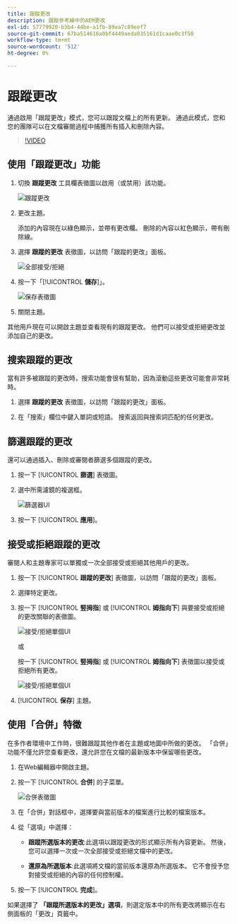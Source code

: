 ```yaml
---
title: 跟蹤更改
description: 跟蹤參考線中的AEM更改
exl-id: 57779920-b3b4-44be-a1fb-89ea7c89eef7
source-git-commit: 67ba514616a0bf4449aeda035161d1caae0c3f50
workflow-type: tm+mt
source-wordcount: '512'
ht-degree: 0%

---
```


# 跟蹤更改

通過啟用「跟蹤更改」模式，您可以跟蹤文檔上的所有更新。 通過此模式，您和您的團隊可以在文檔審閱過程中捕獲所有插入和刪除內容。

>[!VIDEO](https://video.tv.adobe.com/v/342763?quality=12&learn=on)

## 使用「跟蹤更改」功能

1. 切換 **跟蹤更改** 工具欄表徵圖以啟用（或禁用）該功能。

   ![跟蹤更改](images/lesson-12/track-changes-icon.png)

1. 更改主題。

   添加的內容現在以綠色顯示，並帶有更改欄。 刪除的內容以紅色顯示，帶有刪除線。

1. 選擇 **跟蹤的更改** 表徵圖，以訪問「跟蹤的更改」面板。

   ![全部接受/拒絕](images/lesson-12/accept-reject-all.png)

1. 按一下「[!UICONTROL **儲存**]」。

   ![保存表徵圖](images/lesson-12/save-icon.png)

1. 關閉主題。

其他用戶現在可以開啟主題並查看現有的跟蹤更改。 他們可以接受或拒絕更改並添加自己的更改。

## 搜索跟蹤的更改

當有許多被跟蹤的更改時，搜索功能會很有幫助，因為滾動這些更改可能會非常耗時。

1. 選擇 **跟蹤的更改** 表徵圖，以訪問「跟蹤的更改」面板。

1. 在「搜索」欄位中鍵入單詞或短語。
搜索返回與搜索詞匹配的任何更改。

## 篩選跟蹤的更改

還可以通過插入、刪除或審閱者篩選多個跟蹤的更改。

1. 按一下 [!UICONTROL **篩選**] 表徵圖。

1. 選中所需濾鏡的複選框。

   ![篩選器UI](images/lesson-12/filter.png)

1. 按一下 [!UICONTROL **應用**]。

## 接受或拒絕跟蹤的更改

審閱人和主題專家可以單獨或一次全部接受或拒絕其他用戶的更改。

1. 按一下 [!UICONTROL **跟蹤的更改**] 表徵圖，以訪問「跟蹤的更改」面板。

1. 選擇特定更改。

1. 按一下 [!UICONTROL **竪拇指**] 或 [!UICONTROL **姆指向下**] 與要接受或拒絕的更改關聯的表徵圖。

   ![接受/拒絕單個UI](images/lesson-12/accept-reject-single.png)

   或

   按一下 [!UICONTROL **竪拇指**] 或 [!UICONTROL **姆指向下**] 表徵圖以接受或拒絕所有更改。

   ![接受/拒絕單個UI](images/lesson-12/accept-reject-single.png)

1. [!UICONTROL **保存**] 主題。

## 使用「合併」特徵

在多作者環境中工作時，很難跟蹤其他作者在主題或地圖中所做的更改。 「合併」功能不僅允許您查看更改，還允許您在文檔的最新版本中保留哪些更改。

1. 在Web編輯器中開啟主題。

1. 按一下 [!UICONTROL **合併**] 的子菜單。

   ![合併表徵圖](images/lesson-12/merge-icon.png)

1. 在「合併」對話框中，選擇要與當前版本的檔案進行比較的檔案版本。

1. 從「選項」中選擇：

   - **跟蹤所選版本的更改**:此選項以跟蹤更改的形式顯示所有內容更新。 然後，您可以選擇一次或一次全部接受或拒絕文檔中的更改。

   - **還原為所選版本**:此選項將文檔的當前版本還原為所選版本。 它不會授予您對接受或拒絕的內容的任何控制權。

1. 按一下 [!UICONTROL **完成**]。

如果選擇了 **「跟蹤所選版本的更改」選項**，則選定版本中的所有更改將顯示在右側面板的「更改」頁籤中。

